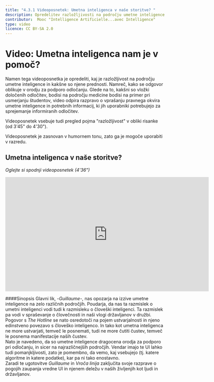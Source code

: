 ```yaml
---
title: "4.3.1 Videoposnetek: Umetna inteligenca v naše storitve? "
description: Opredelitev razložljivosti na področju umetne inteligence in njene vloge.
contributor:  Mooc "Intelligence Artificielle...avec Intelligence"
type: video
licence: CC BY-SA 2.0
---
```


# Video: Umetna inteligenca nam je v pomoč?

Namen tega videoposnetka je opredeliti, kaj je razložljivost na področju umetne inteligence in kakšne so njene prednosti. Namreč, kako se odgovor oblikuje v orodju za podporo odločanju. Glede na to, kakšni so vložki določenih odločitev, bodisi na področju medicine bodisi na primer pri usmerjanju študentov, video odpira razpravo o vprašanju pravnega okvira umetne inteligence in potrebnih informacij, ki jih uporabniki potrebujejo za sprejemanje informiranih odločitev.

Videoposnetek vsebuje tudi pregled pojma "razložljivost" v obliki risanke (od 3'45" do 4'30").

Videoposnetek je zasnovan v humornem tonu, zato ga je mogoče uporabiti v razredu.

## Umetna inteligenca v naše storitve?  
_Oglejte si spodnji videoposnetek (4'36")_

<center><iframe width="640" height="360" src="https://www.youtube.com/embed/b3ljE6erMkY?rel=0&showinfo=0&cc_load_policy=1&hl=en&modestbranding=1" frameborder="0" allowfullscreen></iframe></center>

####Sinopsis
Glavni lik, -_Guillaume_-, nas opozarja na izzive umetne inteligence na zelo različnih področjih. Poudarja, da nas ta razmislek o umetni inteligenci vodi tudi k razmisleku o človeški inteligenci. Ta razmislek pa vodi v spraševanje o človečnosti in naši vlogi državljanov v družbi.  
Pogovor s _The Hotline_ se nato osredotoči na pojem ustvarjalnosti in njeno edinstveno povezavo s človeško inteligenco. In tako kot umetna inteligenca ne more ustvarjati, temveč le posnemati, tudi ne more čutiti čustev, temveč le posnema manifestacije naših čustev.  
Nato je navedeno, da so umetne inteligence dragocena orodja za podporo pri odločanju, in sicer na najrazličnejših področjih. Vendar imajo te UI lahko tudi pomanjkljivosti, zato je pomembno, da vemo, kaj vsebujejo (tj. katere algoritme in katere podatke), kar pa ni tako enostavno.  
Zaradi te ugotovitve _Guillaume_ in _Vroča linija_ zaključita svoje razprave o pogojih zaupanja vredne UI in njenem deležu v naših življenjih kot ljudi in državljanov.

